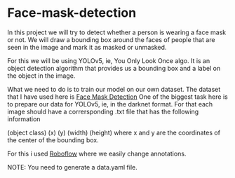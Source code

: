 # Face-mask-detection
In this project we will try to detect whether a person is wearing a face mask or not. We will draw a bounding box around the faces of people that are seen in the
image and mark it as masked or unmasked.

For this we will be using YOLOv5, ie, You Only Look Once algo. It is an object detection algorithm that provides us a bounding box and a label on the object in the image. 


What we need to do is to train our model on our own dataset. The dataset that I have used here is [Face Mask Detection](https://www.kaggle.com/andrewmvd/face-mask-detection) One of the biggest task here is to prepare our data for YOLOv5, ie, in the darknet format. For that each image should have a corrersponding .txt file that has the following information

(object class) (x) (y) (width) (height)
where x and y are the coordinates of the center of the bounding box.

For this i used [Roboflow](https://roboflow.com/) where we easily change annotations.

NOTE: You need to generate a data.yaml file.
